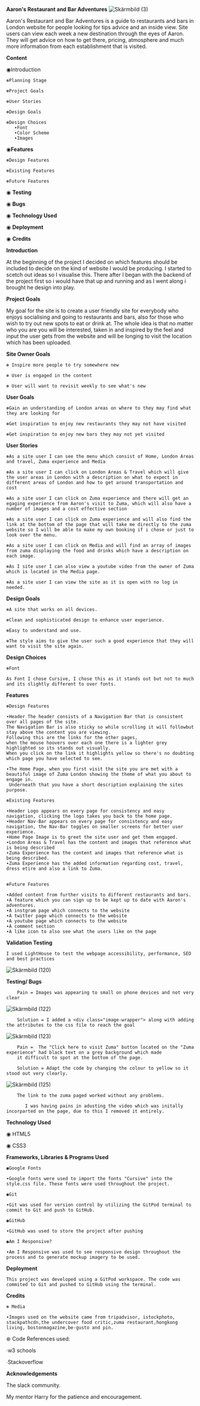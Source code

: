 **Aaron's Restaurant and Bar Adventures**
![Skärmbild (3)](https://user-images.githubusercontent.com/102023928/175435017-6a8b69f9-ba16-4d21-b087-51d4fb2cacc1.png)

Aaron's Restaurant and Bar Adventures is a guide to restaurants and bars in London website for people looking for tips advice and an inside view. Site users can view each week a new destination through the eyes of Aaron. They will get advice on how to get there, pricing, atmosphere and much more information from each establishment that is visited.

**Content**

◉Introduction

    ⊛Planning Stage

    ⊛Project Goals

    ⊛User Stories

    ⊛Design Goals

    ⊛Design Choices
       ∙Font
       ∙Color Scheme
       ∙Images

◉**Features**

    ⊛Design Features 

    ⊛Existing Features 

    ⊛Future Features

◉ **Testing**

◉ **Bugs**

◉ **Technology Used**

◉ **Deployment**

◉ **Credits**

**Introduction**

At the beginning of the project I decided on which features should be included to decide on the kind of website I would be producing. I started to scetch out ideas so I visualise this. There after I began with the backend of the project first so i would have that up and running and as I went along i brought he design into play.

**Project Goals**

My goal for the site is to create a user friendly site for everybody who enjoys socialising and going to restaurants and bars, also for those who wish to try out new spots to eat or drink at. The whole idea is that no matter who you are you will be interested, taken in and inspired by the feel and input the user gets from the website and will be longing to visit the location which has been uploaded.

**Site Owner Goals**

    ⊛ Inspire more people to try somewhere new 
    
    ⊛ User is engaged in the content 
    
    ⊛ User will want to revisit weekly to see what's new

**User Goals**

    ⊛Gain an understanding of London areas on where to they may find what they are looking for 
    
    ⊛Get inspiration to enjoy new restaurants they may not have visited       
    
    ⊛Get inspiration to enjoy new bars they may not yet visited

**User Stories**

    ⊛As a site user I can see the menu which consist of Home, London Areas and travel, Zuma experience and Media

    ⊛As a site user I can click on London Areas & Travel which will give the user areas in London with a description on what to expect in different areas of London and how to get around transportation and cost

    ⊛As a site user I can click on Zuma experience and there will get an egaging experience from Aaron's visit to Zuma, which will also have a number of images and a cost effective section

    ⊛As a site user I can click on Zuma experience and will also find the link at the bottom of the page that will take me directly to the zuma website so I will be able to make my own booking if i chose or just to look over the menu.

    ⊛As a site user I can click on Media and will find an array of images from zuma displaying the food and drinks which have a description on each image.

    ⊛As I site user I can also view a youtube video from the owner of Zuma which is located in the Media page.

    ⊛As a site user I can view the site as it is open with no log in needed.

**Design Goals**
    
    ⊛A site that works on all devices.

    ⊛Clean and sophisticated design to enhance user experience.

    ⊛Easy to understand and use.

    ⊛The style aims to give the user such a good experience that they will want to visit the site again.

**Design Choices**

    ⊛Font

    As Font I chose Cursive, I chose this as it stands out but not to much and its slightly different to over fonts.

**Features**

    ⊛Design Features

    ∙Header The header consists of a Navigation Bar that is consistent over all pages of the site. 
    The Navigation Bar is also sticky so while scrolling it will followbut stay above the content you are viewing.
    Following this are the links for the other pages, 
    when the mouse hoovers over each one there is a lighter grey highlighted so its stands out visually.
    When you click on the link it highlights yellow so there's no doubting which page you have selected to see. 

    ∙The Home Page, when you first visit the site you are met with a beautiful image of Zuma London showing the theme of what you about to engage in. 
     Underneath that you have a short description explaining the sites purpose.

    ⊛Existing Features

    ∙Header Logo appears on every page for consistency and easy navigation, clicking the logo takes you back to the home page.
    ∙Header Nav-Bar appears on every page for consistency and easy navigation, the Nav-Bar toggles on smaller screens for better user experience.
    ∙Home Page Image is to greet the site user and get them engaged.
    ∙London Areas & Travel has the content and images that reference what is being described
    ∙Zuma Experience has the content and images that reference what is being described. 
    ∙Zuma Experience has the added information regarding cost, travel, dress etire and also a link to Zuma.
    

    ⊛Future Features

    ∙Added content from further visits to different restaurants and bars.
    ∙A feature which you can sign up to be kept up to date with Aaron's adventures.
    ∙A instgram page which connects to the website
    ∙A twitter page which connects to the website 
    ∙A youtube page which connects to the website
    ∙A comment section
    ∙A like icon to also see what the users like on the page

**Validation Testing**

    I used LightHouse to test the webpage accessibility, performance, SEO and best practices
    
![Skärmbild (120)](https://user-images.githubusercontent.com/102023928/182535321-d8cd36d4-36ef-4eb7-8304-195b16904f48.png)



**Testing/ Bugs**


        Pain = Images was appearing to small on phone devices and not very clear


![Skärmbild (122)](https://user-images.githubusercontent.com/102023928/182536245-3167f029-2791-46e3-915e-e387e505c952.png)


        Solution = I added a <div class="image-wrapper"> along with adding the attributes to the css file to reach the goal


![Skärmbild (123)](https://user-images.githubusercontent.com/102023928/182536565-3ff0f8b8-551b-4e15-9ac3-fa1095175b9b.png)

        Pain =  The "Click here to visit Zuma" button located on the "Zuma experience" had black text on a grey background which made 
        it difficult to spot at the bottom of the page.
        
        Solution = Adapt the code by changing the colour to yellow so it stood out very clearly.

![Skärmbild (125)](https://user-images.githubusercontent.com/102023928/182539347-48d43256-aff9-478e-b348-144ee7bb43f4.png)


        The link to the zuma paged worked without any problems. 

           I was having pains in adusting the video which was initally incorparted on the page, due to this I removed it entirely.

**Technology Used**


◉ HTML5 

◉ CSS3

**Frameworks, Libraries & Programs Used**

    ◉Google Fonts 
    
    ∙Google fonts were used to import the fonts "Cursive" into the style.css file. These fonts were used throughout the project. 
    
    ◉Git 
    
    ∙Git was used for version control by utilizing the GitPod terminal to commit to Git and push to GitHub. 
    
    ◉GitHub 
    
    ∙GitHub was used to store the project after pushing 
    
    ◉Am I Responsive? 
    
    ∙Am I Responsive was used to see responsive design throughout the process and to generate mockup imagery to be used.

**Deployment**

    This project was developed using a GitPod workspace. The code was commited to Git and pushed to GitHub using the terminal.

**Credits**

    ⊛ Media

    ∙Images used on the website came from tripadvisor, istockphoto, 
    stackpathcdn,the undercover food critic,zuma restaurant,hongkong living, bostonmagazine,be-gusto and pin.

⊛ Code References used:

∙w3 schools

∙Stackoverflow

**Acknowledgements**

The slack community.

My mentor Harry for the patience and encouragement.


